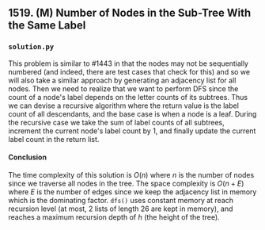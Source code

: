 ## 1519. (M) Number of Nodes in the Sub-Tree With the Same Label

### `solution.py`
This problem is similar to #1443 in that the nodes may not be sequentially numbered (and indeed, there are test cases that check for this) and so we will also take a similar approach by generating an adjacency list for all nodes. Then we need to realize that we want to perform DFS since the count of a node's label depends on the letter counts of its subtrees. Thus we can devise a recursive algorithm where the return value is the label count of all descendants, and the base case is when a node is a leaf. During the recursive case we take the sum of label counts of all subtrees, increment the current node's label count by 1, and finally update the current label count in the return list.  

#### Conclusion
The time complexity of this solution is $O(n)$ where $n$ is the number of nodes since we traverse all nodes in the tree. The space complexity is $O(n+E)$ where $E$ is the number of edges since we keep the adjacency list in memory which is the dominating factor. `dfs()` uses constant memory at reach recursion level (at most, 2 lists of length 26 are kept in memory), and reaches a maximum recursion depth of $h$ (the height of the tree).  

